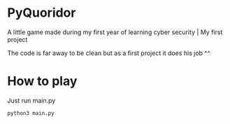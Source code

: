 # PyQuoridor
A little game made during my first year of learning cyber security | My first project 

The code is far away to be clean but as a first project it does his job ^^

# How to play
Just run main.py
```
python3 main.py
```
